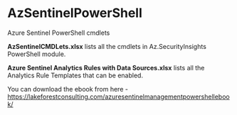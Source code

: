# AzSentinelPowerShell
Azure Sentinel PowerShell cmdlets


<b>AzSentinelCMDLets.xlsx</b> lists all the cmdlets in Az.SecurityInsights PowerShell module.

<b>Azure Sentinel Analytics Rules with Data Sources.xlsx</b> lists all the Analytics Rule Templates that can be enabled.

You can download the ebook from here - https://lakeforestconsulting.com/azuresentinelmanagementpowershellebook/
